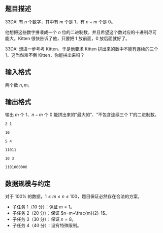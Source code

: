 ## 题目描述

33DAI 有 $n$ 个数字，其中有 $m$ 个是 $1$，有 $n-m$ 个是 $0$。

他想把这些数字拼凑成一个 $n$ 位的二进制数，并且希望这个数对应的十进制尽可能大。Kitten 很快告诉了他，只要把 $1$ 放前面，$0$ 放后面就好了。

33DAI 想进一步考考 Kitten，于是他要求 Kitten 拼出来的数中不能有连续的三个 $1$。这当然难不倒 Kitten，你能拼出来吗？

## 输入格式

两个数 $n,m$。

## 输出格式

输出 $m$ 个 $1$、$n-m$ 个 $0$ 能拼出来的“最大的”、“不包含连续三个 $1$”的二进制数。

```input1
2 1
```

```output1
10
```

```input2
5 4
```

```output2
11011
```

```input3
10 3
```

```output3
1101000000
```


## 数据规模与约定

对于 $100\%$ 的数据，$1\le m\le n\le 100$，题目保证必然存在合法的方案。

- 子任务 1（10 分）：保证 $m=1$。
- 子任务 2（20 分）：保证 $n=m+\frac{m}{2}-1$。
- 子任务 3（30 分）：保证 $n=8$。
- 子任务 4（40 分）：没有特殊限制。